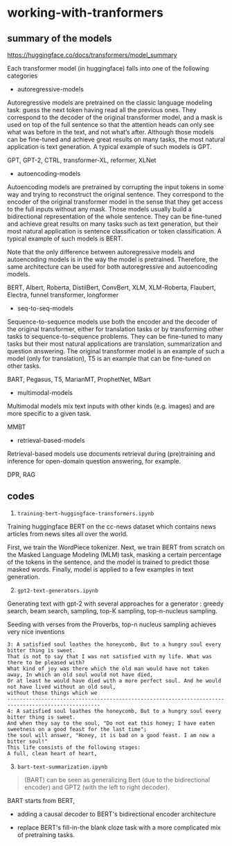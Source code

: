 # working-with-tranformers

## summary of the models

https://huggingface.co/docs/transformers/model_summary 

Each transformer model (in huggingface) falls into one of the following categories 

* autoregressive-models

Autoregressive models are pretrained on the classic language modeling task: guess the next token having read all the previous ones. They correspond to the decoder of the original transformer model, and a mask is used on top of the full sentence so that the attention heads can only see what was before in the text, and not what’s after. Although those models can be fine-tuned and achieve great results on many tasks, the most natural application is text generation. A typical example of such models is GPT.

GPT, GPT-2, CTRL, transformer-XL, reformer, XLNet

* autoencoding-models

Autoencoding models are pretrained by corrupting the input tokens in some way and trying to reconstruct the original sentence. They correspond to the encoder of the original transformer model in the sense that they get access to the full inputs without any mask. Those models usually build a bidirectional representation of the whole sentence. They can be fine-tuned and achieve great results on many tasks such as text generation, but their most natural application is sentence classification or token classification. A typical example of such models is BERT.

Note that the only difference between autoregressive models and autoencoding models is in the way the model is pretrained. Therefore, the same architecture can be used for both autoregressive and autoencoding models. 

BERT, Albert, Roberta, DistilBert, ConvBert, XLM, XLM-Roberta, Flaubert, Electra, funnel transformer, longformer

* seq-to-seq-models

Sequence-to-sequence models use both the encoder and the decoder of the original transformer, either for translation tasks or by transforming other tasks to sequence-to-sequence problems. They can be fine-tuned to many tasks but their most natural applications are translation, summarization and question answering. The original transformer model is an example of such a model (only for translation), T5 is an example that can be fine-tuned on other tasks.

BART, Pegasus, T5, MarianMT, ProphetNet, MBart

* multimodal-models

Multimodal models mix text inputs with other kinds (e.g. images) and are more specific to a given task.

MMBT

* retrieval-based-models

Retrieval-based models use documents retrieval during (pre)training and inference for open-domain question answering, for example.

DPR, RAG

## codes

1. `training-bert-huggingface-transformers.ipynb`

Training huggingface BERT on the cc-news dataset which contains news articles from news sites all over the world. 

First, we train the WordPiece tokenizer. Next, we train BERT from scratch on the Masked Language Modeling (MLM) task, masking a certain percentage of the tokens in the sentence, and the model is trained to predict those masked words. Finally, model is applied to a few examples in text generation.

2. `gpt2-text-generators.ipynb`

Generating text with gpt-2 with several approaches for a generator : greedy search, beam search, sampling, top-K sampling, top-n-nucleus sampling.

Seeding with verses from the Proverbs, top-n nucleus sampling achieves very nice inventions

```
3: A satisfied soul loathes the honeycomb, But to a hungry soul every bitter thing is sweet.
That is not to say that I was not satisfied with my life. What was there to be pleased with? 
What kind of joy was there which the old man would have not taken away, In which an old soul would not have died, 
Or at least he would have died with a more perfect soul. And he would not have lived without an old soul, 
without those things which we
----------------------------------------------------------------------------------------------------
4: A satisfied soul loathes the honeycomb, But to a hungry soul every bitter thing is sweet. 
And when they say to the soul, "Do not eat this honey; I have eaten sweetness on a good feast for the last time";
the soul will answer, "Honey, it is bad on a good feast. I am now a bitter soul!"
This life consists of the following stages:
A full, clean heart of heart,
```

3. `bart-text-summarization.ipynb`

> (BART) can be seen as generalizing Bert (due to the bidirectional encoder) and GPT2 (with the left to right decoder).

BART starts from BERT,

* adding a causal decoder to BERT's bidirectional encoder architecture

* replace BERT's fill-in-the blank cloze task with a more complicated mix of pretraining tasks.




